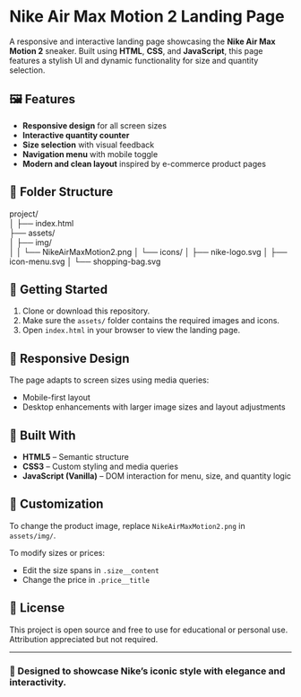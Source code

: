# Nike Air Max Motion 2 Landing Page

A responsive and interactive landing page showcasing the **Nike Air Max Motion 2** sneaker. Built using **HTML**, **CSS**, and **JavaScript**, this page features a stylish UI and dynamic functionality for size and quantity selection.

## 🖼️ Features

- **Responsive design** for all screen sizes
- **Interactive quantity counter**
- **Size selection** with visual feedback
- **Navigation menu** with mobile toggle
- **Modern and clean layout** inspired by e-commerce product pages

## 📁 Folder Structure

project/ <br>
│
├── index.html <br>
├── assets/<br>
│ ├── img/<br>
│ │ └── NikeAirMaxMotion2.png
│ └── icons/
│ ├── nike-logo.svg
│ ├── icon-menu.svg
│ └── shopping-bag.svg



## 🚀 Getting Started

1. Clone or download this repository.
2. Make sure the `assets/` folder contains the required images and icons.
3. Open `index.html` in your browser to view the landing page.

## 📱 Responsive Design

The page adapts to screen sizes using media queries:
- Mobile-first layout
- Desktop enhancements with larger image sizes and layout adjustments

## 🧠 Built With

- **HTML5** – Semantic structure
- **CSS3** – Custom styling and media queries
- **JavaScript (Vanilla)** – DOM interaction for menu, size, and quantity logic

## 🔧 Customization

To change the product image, replace `NikeAirMaxMotion2.png` in `assets/img/`.

To modify sizes or prices:
- Edit the size spans in `.size__content`
- Change the price in `.price__title`

## 📝 License

This project is open source and free to use for educational or personal use. Attribution appreciated but not required.

---

### 👟 Designed to showcase Nike’s iconic style with elegance and interactivity.
